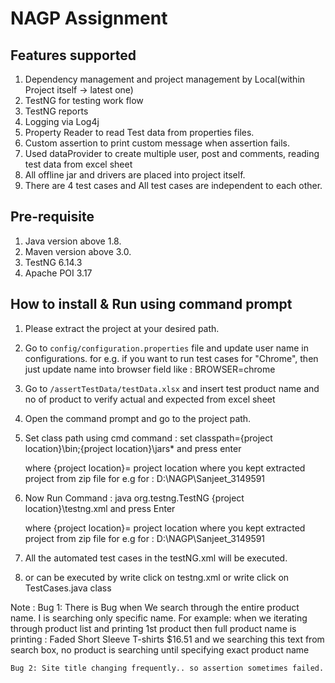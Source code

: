 # NAGP Assignment 

## Features supported
1. Dependency management and project management by Local(within Project itself -> latest one)
2. TestNG for testing work flow
3. TestNG reports
4. Logging via Log4j
5. Property Reader to read Test data from properties files.
6. Custom assertion to print custom message when assertion fails.
7. Used dataProvider to create multiple user, post and comments, reading test data from excel sheet
8. All offline jar and drivers are placed into project itself.
9. There are 4 test cases and All test cases are independent to each other.

## Pre-requisite
1. Java version above 1.8.
2. Maven version above 3.0.
3. TestNG 6.14.3
4. Apache POI 3.17

## How to install & Run using command prompt
1. Please extract the project at your desired path.
2. Go to `config/configuration.properties` file and update user name in configurations.
	for e.g.	if you want to run test cases for "Chrome", then just update name into browser field
				like : BROWSER=chrome
3. Go to `/assertTestData/testData.xlsx` and insert test product name and no of product to verify actual and expected from excel sheet 	
4. Open the command prompt and go to the project path.
5. Set class path using cmd command : set classpath={project location}\bin;{project location}\jars\* and press enter

	where {project location}= project location where you kept extracted project from zip file
	for e.g for : D:\NAGP\Sanjeet_3149591
	
6. Now Run Command : java org.testng.TestNG {project location}\testng.xml	and press Enter
	
	where {project location}= project location where you kept extracted project from zip file
	for e.g for : D:\NAGP\Sanjeet_3149591

7. All the automated test cases in the testNG.xml will be executed.

8. or can be executed by write click on testng.xml or write click on TestCases.java class




Note : Bug 1: There is Bug when We search through the entire product name. I is searching only specific name.
	For example: 
	when we iterating through product list and printing 1st product then 
	full product name is printing : Faded Short Sleeve T-shirts $16.51
	and we searching this text from search box, no product is searching until specifying exact product name
	
	Bug 2: Site title changing frequently.. so assertion sometimes failed.